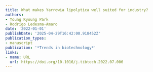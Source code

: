 ```yaml
---
title: What makes Yarrowia lipolytica well suited for industry?
authors:
- Young Kyoung Park
- Rodrigo Ledesma‐Amaro
date: '2022-01-01'
publishDate: '2025-04-29T16:42:00.918452Z'
publication_types:
- manuscript
publication: '*Trends in biotechnology*'
links:
- name: URL
  url: https://doi.org/10.1016/j.tibtech.2022.07.006
---
```

